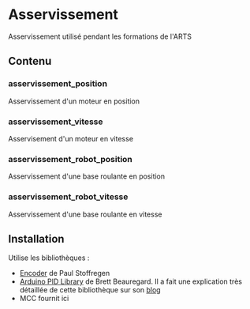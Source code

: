 # Asservissement
Asservissement utilisé pendant les formations de l'ARTS

## Contenu
### asservissement_position
Asservissement d'un moteur en position
### asservissement_vitesse
Asservisement d'un moteur en vitesse
### asservissement_robot_position
Asservissement d'une base roulante en position
### asservissement_robot_vitesse
Asservissement d'une base roulante en vitesse

## Installation
Utilise les bibliothèques :
- [Encoder](https://github.com/PaulStoffregen/Encoder) de Paul Stoffregen
- [Arduino PID Library](https://github.com/br3ttb/Arduino-PID-Library) de Brett Beauregard. Il a fait une explication très détaillée de cette bibliothèque sur son [blog](http://brettbeauregard.com/blog/2011/04/improving-the-beginners-pid-introduction)
- MCC fournit ici
